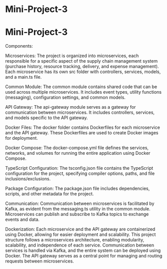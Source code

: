 # Mini-Project-3


# Mini-Project-3



Components:

Microservices:
The project is organized into microservices, each responsible for a specific aspect of the supply chain management system (purchase history, resource tracking, delivery, and expense management).
Each microservice has its own src folder with controllers, services, models, and a main.ts file.



Common Module:
The common module contains shared code that can be used across multiple microservices.
It includes event types, utility functions (messaging), configuration settings, and common models.



API Gateway:
The api-gateway module serves as a gateway for communication between microservices.
It includes controllers, services, and models specific to the API gateway.



Docker Files:
The docker folder contains Dockerfiles for each microservice and the API gateway. These Dockerfiles are used to create Docker images for deployment.


Docker Compose:
The docker-compose.yml file defines the services, networks, and volumes for running the entire application using Docker Compose.


TypeScript Configuration:
The tsconfig.json file contains the TypeScript configuration for the project, specifying compiler options, paths, and file inclusions/exclusions.



Package Configuration:
The package.json file includes dependencies, scripts, and other metadata for the project.


Communication:
Communication between microservices is facilitated by Kafka, as evident from the messaging.ts utility in the common module.
Microservices can publish and subscribe to Kafka topics to exchange events and data.


Dockerization:
Each microservice and the API gateway are containerized using Docker, allowing for easier deployment and scalability.
This project structure follows a microservices architecture, enabling modularity, scalability, and independence of each service. Communication between services is handled via Kafka, and the entire system can be deployed using Docker. The API gateway serves as a central point for managing and routing requests between microservices.

